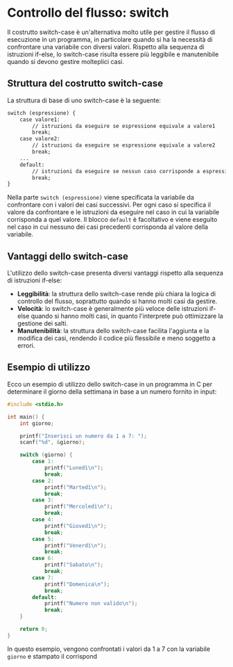 # Controllo del flusso: switch

Il costrutto switch-case è un'alternativa molto utile per gestire il flusso di esecuzione in un programma, in particolare quando si ha la necessità di confrontare una variabile con diversi valori. Rispetto alla sequenza di istruzioni if-else, lo switch-case risulta essere più leggibile e manutenibile quando si devono gestire molteplici casi.

## Struttura del costrutto switch-case

La struttura di base di uno switch-case è la seguente:

```markdown
switch (espressione) {
    case valore1:
        // istruzioni da eseguire se espressione equivale a valore1
        break;
    case valore2:
        // istruzioni da eseguire se espressione equivale a valore2
        break;
    ...
    default:
        // istruzioni da eseguire se nessun caso corrisponde a espressione
        break;
}
```

Nella parte `switch (espressione)` viene specificata la variabile da confrontare con i valori dei casi successivi. Per ogni caso si specifica il valore da confrontare e le istruzioni da eseguire nel caso in cui la variabile corrisponda a quel valore. Il blocco `default` è facoltativo e viene eseguito nel caso in cui nessuno dei casi precedenti corrisponda al valore della variabile.

## Vantaggi dello switch-case

L'utilizzo dello switch-case presenta diversi vantaggi rispetto alla sequenza di istruzioni if-else:

- **Leggibilità**: la struttura dello switch-case rende più chiara la logica di controllo del flusso, soprattutto quando si hanno molti casi da gestire.
- **Velocità**: lo switch-case è generalmente più veloce delle istruzioni if-else quando si hanno molti casi, in quanto l'interprete può ottimizzare la gestione dei salti.
- **Manutenibilità**: la struttura dello switch-case facilita l'aggiunta e la modifica dei casi, rendendo il codice più flessibile e meno soggetto a errori.

## Esempio di utilizzo

Ecco un esempio di utilizzo dello switch-case in un programma in C per determinare il giorno della settimana in base a un numero fornito in input:

```c
#include <stdio.h>

int main() {
    int giorno;

    printf("Inserisci un numero da 1 a 7: ");
    scanf("%d", &giorno);

    switch (giorno) {
        case 1:
            printf("Lunedì\n");
            break;
        case 2:
            printf("Martedì\n");
            break;
        case 3:
            printf("Mercoledì\n");
            break;
        case 4:
            printf("Giovedì\n");
            break;
        case 5:
            printf("Venerdì\n");
            break;
        case 6:
            printf("Sabato\n");
            break;
        case 7:
            printf("Domenica\n");
            break;
        default:
            printf("Numero non valido\n");
            break;
    }

    return 0;
}
```

In questo esempio, vengono confrontati i valori da 1 a 7 con la variabile `giorno` e stampato il corrispond